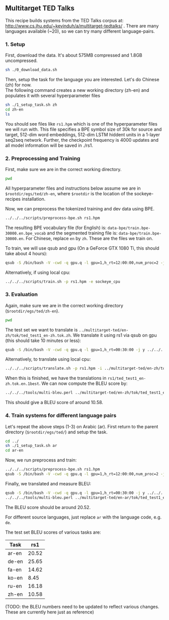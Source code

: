 ## Multitarget TED Talks 

This recipe builds systems from the TED Talks corpus at:
http://www.cs.jhu.edu/~kevinduh/a/multitarget-tedtalks/ .
There are many languages available (~20), so we can try many different language-pairs. 

### 1. Setup

First, download the data. It's about 575MB compressed and 1.8GB uncompressed.
```bash
sh ./0_download_data.sh
```

Then, setup the task for the language you are interested.
Let's do Chinese (zh) for now.  
The following command creates a new working directory (zh-en) 
and populates it with several hyperparameter files 

```bash
sh ./1_setup_task.sh zh
cd zh-en
ls
```

You should see files like `rs1.hpm` which is one of the hyperparameter files we will run with. This file specifies a BPE symbol size of 30k for source and target, 512-dim word embeddings, 512-dim LSTM hiddent units in a 1-layer seq2seq network. Further, the checkpoint frequency is 4000 updates and all model information will be saved in ./rs1.

### 2. Preprocessing and Training

First, make sure we are in the correct working directory.

```bash
pwd
```

All hyperparameter files and instructions below assume we are in `$rootdir/egs/ted/zh-en`, where `$rootdir` is the location of the sockeye-recipes installation. 


Now, we can preprocess the tokenized training and dev data using BPE.
```bash
../../../scripts/preprocess-bpe.sh rs1.hpm
```

The resulting BPE vocabulary file (for English) is: `data-bpe/train.bpe-30000.en.bpe_vocab` and the segmented training file is: `data-bpe/train.bpe-30000.en`. For Chinese, replace `en` by `zh`. These are the files we train on. 

To train, we will use qsub and gpu (On a GeForce GTX 1080 Ti, this should take about 4 hours):

```bash
qsub -S /bin/bash -V -cwd -q gpu.q -l gpu=1,h_rt=12:00:00,num_proc=2 -j y ../../../scripts/train.sh -p rs1.hpm -e sockeye_gpu
```

Alternatively, if using local cpu:
```bash
../../../scripts/train.sh -p rs1.hpm -e sockeye_cpu
```


### 3. Evaluation

Again, make sure we are in the correct working directory (`$rootdir/egs/ted/zh-en`).

```bash
pwd
```

The test set we want to translate is `../multitarget-ted/en-zh/tok/ted_test1_en-zh.tok.zh`. We translate it using rs1 via qsub on gpu (this should take 10 minutes or less):

```bash
qsub -S /bin/bash -V -cwd -q gpu.q -l gpu=1,h_rt=00:30:00 -j y ../../../scripts/translate.sh -p rs1.hpm -i ../multitarget-ted/en-zh/tok/ted_test1_en-zh.tok.zh -o rs1/ted_test1_en-zh.tok.en.1best -e sockeye_gpu
```

Alternatively, to translate using local cpu:

```bash
../../../scripts/translate.sh -p rs1.hpm -i ../multitarget-ted/en-zh/tok/ted_test1_en-zh.tok.zh -o rs1/ted_test1_en-zh.tok.en.1best -e sockeye_cpu
```

When this is finished, we have the translations in `rs1/ted_test1_en-zh.tok.en.1best`. We can now compute the BLEU score by:

```bash
../../../tools/multi-bleu.perl ../multitarget-ted/en-zh/tok/ted_test1_en-zh.tok.en < rs1/ted_test1_en-zh.tok.en.1best
```

This should give a BLEU score of around 10.58.


### 4. Train systems for different language pairs

Let's repeat the above steps (1-3) on Arabic (ar).
First return to the parent directory (`$rootdir/egs/ted/`) and setup the task.

```bash
cd ../ 
sh ./1_setup_task.sh ar
cd ar-en
```

Now, we run preprocess and train: 

```bash
../../../scripts/preprocess-bpe.sh rs1.hpm
qsub -S /bin/bash -V -cwd -q gpu.q -l gpu=1,h_rt=12:00:00,num_proc=2 -j y ../../../scripts/train.sh -p rs1.hpm -e sockeye_gpu
```

Finally, we translated and measure BLEU:

```bash
qsub -S /bin/bash -V -cwd -q gpu.q -l gpu=1,h_rt=00:30:00 -j y ../../../scripts/translate.sh -p rs1.hpm -i ../multitarget-ted/en-ar/tok/ted_test1_en-ar.tok.ar -o rs1/ted_test1_en-ar.tok.en.1best -e sockeye_gpu
../../../tools/multi-bleu.perl ../multitarget-ted/en-ar/tok/ted_test1_en-ar.tok.en < rs1/ted_test1_en-ar.tok.en.1best
```

The BLEU score should be around 20.52. 

For different source languages, just replace `ar` with the language code, e.g. `de`. 

The test set BLEU scores of various tasks are:

| Task  | rs1 |
| ----- | ------ |
| ar-en | 20.52  |
| de-en | 25.65  |
| fa-en | 14.62  |
| ko-en | 8.45   |
| ru-en | 16.18  |
| zh-en | 10.58  |

(TODO: the BLEU numbers need to be updated to reflect various changes. These are currently here just as reference)
